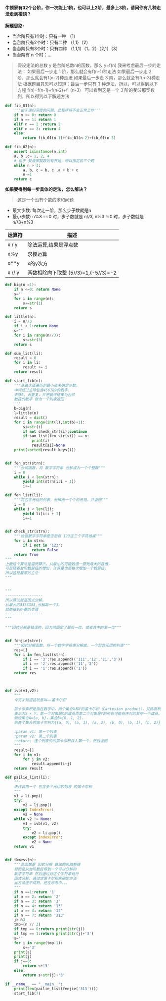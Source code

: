 #### 牛顿家有32个台阶，你一次能上1阶，也可以上2阶，最多上3阶，请问你有几种走法走到楼顶？

**解题思路:**
* 当台阶只有1个时：只有一种 （1）
* 当台阶只有2个时：只有二种 （1,1）（2）
* 当台阶只有3个时：只有四种  （1,1,1）（1，2）（2,1）（3）
* 当台阶有 n 个时：...
> 假设走法的总数 y 是台阶总数n的函数，那么 y=f(n)
> 我来考虑最后一步的走法：
> 如果最后一步走 1 阶，那么就会有f(n-1)种走法
> 如果最后一步走 2 阶，那么就会有f(n-2)种走法
> 如果最后一步走 3 阶，那么就会有f(n-3)种走法
> 根据题目意思可以知道：最后一步只有 3 种走法，所以，可以得到以下方程
> f(n)=f(n-1)+f(n-2)+f（n-3）
> 可以看到这是一个 3 阶的斐波那契数列，所以得到以下解题方法

```python
def fib_01(n):
    '''由于递归深度的问题，此程序将不会正常工作'''
    if n <= 0: return 0
    if n == 1: return 1
    elif n == 2 :return 2
    elif n == 3: return 4
    else:
        return fib_01(n-1)+fib_01(n-2)+fib_01(n-3)
```

```python
def fib_02(n):
    assert isinstance(n,int)
    a, b ,c= 1, 2, 4
    # 由于 斐波那契数列有开始，所以指定前三个数
    while n > 3:
        a, b, c = b, c ,a + b + c
        n-=1
    return c
```

**如果要得到每一步具体的走法，怎么解决？**
> 这是一个没有个数的求和问题
* 最大步数: 每次走一阶，那么步子数就是n
* 最小步数: n%3 ==0 时，步子数就是 n//3, n%3 !=0 时，步子数就是 n//3+n%3

|运算符|描述|
|-|-|
|x / y|除法运算,结果是浮点数|
|x%y|求模运算|
|x**y|x的y次方|
|x // y|两数相除向下取整 (5//3)=1,(-5//3)=-2|

```python
def big(n =1):
    if n <=0: return None
    s=''
    for i in range(n):
        s+=str(1)
    return s
```

```python
def little(n):
    i = n//3
    if i < 1:return None
    s=""
    for i in range(n//3):
        s+=str(3)
    return s
```

```python
def sum_list(li):
    result = 0
    for i in li:
        result += i
    return result
```
```python
def start_fib(n):
    '''从最大值遍历到最小值来确定步数，
    中间经过去除包含456789的数字，
    去除0，去重复，并把最终结果为台阶
    数目的数字 做为一个列表返回
    '''
    b=big(n)
    l=little(n)
    result = dict()
    for i in range(int(l),int(b)+1):
        si=str(i)
        if not check_str(si):continue
        if sum_list(fen_str(si)) == n:
            print(i)
            result[si]=None
    print(sorted(result.keys()))


def fen_str(strn):
    """分词函数，将 数字字符串 分解成为一个个整数"""
    i = 0
    while i < len(strn):
        yield int(strn[i:i + 1])
        i+=1

def fen_list(li):
    """将包含元组的列表，分解出一个个的元祖，并返回"""
    i = 0
    while i < len(li):
        yield li[i:i + 1]
        i+=1


def check_str(strn):
    """检查数字字符串是否是有 123这三个字符组成"""
    for i in strn:
        if i not in '123':
            return False
    return True
"""
上面这个算法是遍历算法，从最小的可能数值一直到最大的数值，
可是随着台阶数量级的增加，计算量也是每次增加一个数量级，
所以这是最笨的方法
"""


"""
-----------------
所以算法就是因式分解，
从最大的3333333,分解每一个3，
就能得到所要的步骤
-----------------
"""

"""因式分解是错误的，因为他固定了最后一位，或者其中的某一位"""


def fenjie(strn):
    """因式分解函数，将一个数字字符串分解成，一个包含元组的列表"""
    res=[]
    for i in fen_list(strn):
        if i == '3':res.append(('111','12','21','3'))
        if i == '2':res.append(('11','2'))
        if i == '1':res.append(('1'))
    return res



def ivb(v1,v2):
    """
    今天才知道这玩意叫——笛卡尔积

    笛卡尔乘积是指在数学中，两个集合X和Y的笛卡尓积（Cartesian product），又称直积，
    表示为X × Y，第一个对象是X的成员而第二个对象是Y的所有可能有序对的其中一个成员。
    假设集合A={a, b}，集合B={0, 1, 2}，
    则两个集合的笛卡尔积为{(a, 0), (a, 1), (a, 2), (b, 0), (b, 1), (b, 2)}。

    :param v1: 第一个列表
    :param v2: 第二个列表
    :return: 连个列表的的笛卡尔积存入第一个，然后返回
    """
    result=[]
    for i in v1:
        for j in v2:
            result.append(i+j)
    return result

def pailie_list(li):
    """
    迭代调用一个 包含多个元组的列表 的笛卡尔积
    """
    v1 = li.pop()
    try:
        v2 = li.pop()
    except IndexError:
        v2 = None
    while v2 != None:
        v1 = ivb(v1, v2)
        try:
            v2 = li.pop()
        except IndexError:
            v2 = None
    return v1


def tkmess(n):
    """此函数是 因式分解 算法的思路整理
    目的是从台阶数目得到一个可以分解的
    数字字符串 然后通过对这个字符串进行
    因式分解，通过求笛卡尔积来确定方法
    此方法还不成熟，还在思考中。。。
    """
    if n ==1:return '1'
    if n == 2: return '2'
    if n == 3: return '3'
    if n == 4: return '13'
    if n == 4: return '13'
    if n == 7: return '313'
    j=n%3
    tmp=(n // 3)
    if tmp == 0:return print(str(j))
    if tmp == 1:return print(str(j)+'3')
    s=''
    for i in range(tmp-1):
        s+='3'
    print(s)
    print(j)
    if j==0:
        return s+'3'
    else:
        return s+str(j)+'3'

if __name__ == "__main__":
    print(len(pailie_list(fenjie('313'))))
    start_fib(7)
    
 ```
